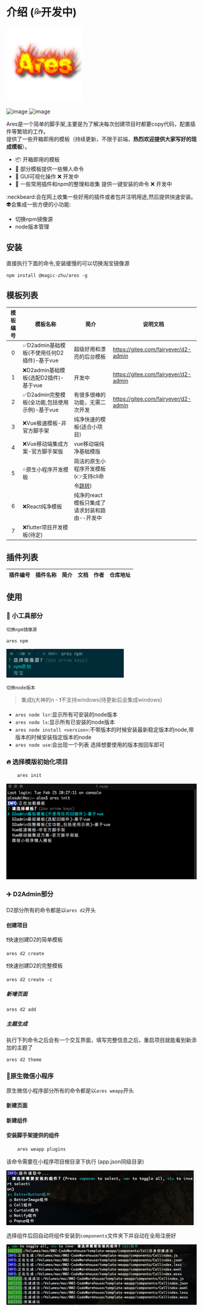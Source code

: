 # 介绍 (💦开发中)
![image](assets/Ares.png)

![image](https://img.shields.io/badge/Version-1.0.22-green.svg)  ![image](https://img.shields.io/badge/node->10-red.svg)

Ares是一个简单的脚手架,主要是为了解决每次创建项目时都要copy代码，配置插件等繁琐的工作。<br>
提供了一些开箱即用的模板（持续更新，不限于前端，**热烈欢迎提供大家写好的现成模板**）。

 - 📦 开箱即用的模板
 - 🚗 部分模板提供一些懒人命令
 - 🚀 GUI可视化操作 ❌ 开发中
 - 📖 一些常用插件和npm的整理和收集 提供一键安装的命令 ❌ 开发中

:neckbeard:会在网上收集一些好用的插件或者包并注明用途,然后提供快速安装。<br>
:alien:会集成一些方便的小功能:
- 切换npm镜像源
- node版本管理


## 安装

直接执行下面的命令,安装缓慢的可以切换淘宝镜像源

```shell
npm install @magic-zhu/ares -g
```

## 模板列表

模板编号 | 模板名称| 简介 | 说明文档 
|:---:|---|---|---
0| ✅D2admin基础模板(不使用任何D2插件)-基于vue|超级好用和漂亮的后台模板|https://gitee.com/fairyever/d2-admin
1| ❌D2admin基础模板(选配D2插件)-基于vue|开发中|https://gitee.com/fairyever/d2-admin
2| ✅D2admin完整模板(全功能,包括使用示例)-基于vue|有很多很棒的功能，无需二次开发|https://gitee.com/fairyever/d2-admin
3| ❌Vue极速模板-非官方脚手架|纯净快速的模板(适合小项目)|
4| ❌Vue移动端集成方案-官方脚手架版| vue移动端纯净基础模版|
5| 💦原生小程序开发模板| 简洁的原生小程序开发模板(👉支持cli命令<a href='#weapp'>跳转</a>)|
6| ❌React纯净模板|纯净的react模板只集成了请求封装和路由--开发中|
7| ❌flutter项目开发模板(待定)|

## 插件列表

插件编号 | 插件名称 | 简介 | 文档 | 作者 | 仓库地址
---|---|---|---|---|---|

## 使用

### 🚀 小工具部分

`切换npm镜像源`
```shell
ares npm
```
![image](assets/npm.png)

`切换node版本`
>集成tj大神的n - :exclamation:不支持windows(待更新后会集成windows)

+ `ares node lsr`:显示所有可安装的node版本
+ `ares node ls`:显示所有已安装的node版本
+ `ares node install <version>`:不带版本的时候安装最新稳定版本的node,带版本的时候安装指定版本的node
+ `ares node use`:会出现一个列表 选择想要使用的版本按回车即可

### 🔥 选择模版初始化项目

```bash
    ares init
```
![image](assets/ares_init.png)

### ✈️ D2Admin部分

D2部分所有的命令都是以`ares d2`开头

#### 创建项目

:exclamation:快速创建D2的简单模板
```shell
ares d2 create 
```
:exclamation:快速创建D2的完整模板
```shell
ares d2 create -c
```
##### 新增页面

```shell
ares d2 add 
```

##### 主题生成

执行下列命令之后会有一个交互界面，填写完整信息之后，重启项目就能看到新添加的主题了

```shell
ares d2 theme 
```
<div id='weapp'></div>

###  🧩原生微信小程序

原生微信小程序部分所有的命令都是以`ares weapp`开头

#### 新建页面

#### 新建组件

#### 安装脚手架提供的组件

```bash
    ares weapp plugins
```
该命令需要在小程序项目根目录下执行 (app.json同级目录)

![示例图片](/assets/ares_weapp_plugins.png)

选择组件后回自动将组件安装到`components`文件夹下并自动在全局注册好

![示例图片](/assets/ares_weapp_plugins_install.png)